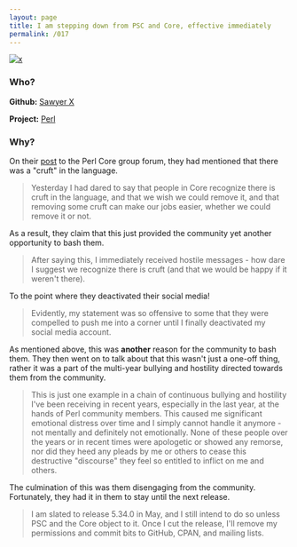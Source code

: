 ```yaml
---
layout: page
title: I am stepping down from PSC and Core, effective immediately
permalink: /017
---
```


[![x](https://img.shields.io/badge/-Community%20Hostility-red)](/#CH)

### Who?

**Github:** [Sawyer X](https://github.com/xsawyerx)

**Project:** [Perl](https://www.perl.org/)

### Why?

On their [post](https://perl.topicbox.com/groups/perl-core/T7a4f1bf9e069641f-Mebbcc218eb006f0da34c7a41) to the Perl Core group forum, they had mentioned that there was a "cruft" in the language. 

> Yesterday I had dared to say that people in Core recognize there is cruft in the language, and that we wish we could remove it, and that removing some cruft can make our jobs easier, whether we could remove it or not.

As a result, they claim that this just provided the community yet another opportunity to bash them. 

> After saying this, I immediately received hostile messages - how dare I suggest we recognize there is cruft (and that we would be happy if it weren't there).

To the point where they deactivated their social media! 

> Evidently, my statement was so offensive to some that they were compelled to push me into a corner until I finally deactivated my social media account.

As mentioned above, this was **another** reason for the community to bash them. They then went on to talk about that this wasn't just a one-off thing, rather it was a part of the multi-year bullying and hostility directed towards them from the community. 

> This is just one example in a chain of continuous bullying and hostility I've been receiving in recent years, especially in the last year, at the hands of Perl community members. This caused me significant emotional distress over time and I simply cannot handle it anymore - not mentally and definitely not emotionally. None of these people over the years or in recent times were apologetic or showed any remorse, nor did they heed any pleads by me or others to cease this destructive "discourse" they feel so entitled to inflict on me and others. 

The culmination of this was them disengaging from the community. Fortunately, they had it in them to stay until the next release. 

> I am slated to release 5.34.0 in May, and I still intend to do so
> unless PSC and the Core object to it. Once I cut the release, I'll
> remove my permissions and commit bits to GitHub, CPAN, and mailing
> lists.

